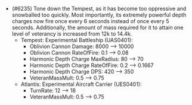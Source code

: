 - (#6235) Tone down the Tempest, as it has become too oppressive and snowballed too quickly. Most importantly, its extremely powerful depth charges now fire once every 6 seconds instead of once every 5 seconds. Additionally, the amount of mass required for it to attain one level of veterancy is increased from 12k to 14.4k.
    - Tempest: Experimental Battleship (UAS0401):
        - Oblivion Cannon Damage: 8000 --> 10000
        - Oblivion Cannon RateOfFire: 0.1 --> 0.08
        - Harmonic Depth Charge MaxRadius: 80 --> 70
        - Harmonic Depth Charge RateOfFire: 0.2 --> 0.1667
        - Harmonic Depth Charge DPS: 420 --> 350
        - VeteranMassMult: 0.5 --> 0.75
    - Atlantis: Experimental Aircraft Carrier (UES0401):
        - TurnRate: 12 --> 18
        - VeteranMassMult: 0.5 --> 0.75
